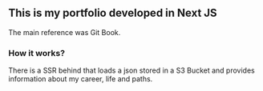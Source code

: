 ## This is my portfolio developed in Next JS

The main reference was Git Book.

### How it works?

There is a SSR behind that loads a json stored in a S3 Bucket and provides information about my career, life and paths.